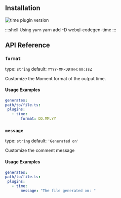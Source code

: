 ## Installation



<img alt="time plugin version" src="https://img.shields.io/npm/v/webql-codegen-time?color=%23e15799&label=plugin&nbsp;version&style=for-the-badge"/>


    
:::shell Using `yarn`
    yarn add -D webql-codegen-time
:::

## API Reference

### `format`

type: `string`
default: `YYYY-MM-DDTHH:mm:ssZ`

Customize the Moment format of the output time.

#### Usage Examples

```yml
generates:
path/to/file.ts:
 plugins:
   - time:
       format: DD.MM.YY
```

### `message`

type: `string`
default: `'Generated on'`

Customize the comment message

#### Usage Examples

```yml
generates:
path/to/file.ts:
 plugins:
   - time:
       message: "The file generated on: "
```